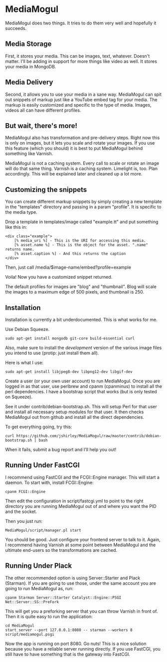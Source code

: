 MediaMogul
=================

MediaMogul does two things. It tries to do them very well and hopefully it succeeds.

Media Storage
-----------------------------

First, it stores your media. This can be images, text, whatever. Doesn't matter. I'll be adding in support for more things like video as well.  It stores your media in MongoDB.

Media Delivery
-----------------------------

Second, it allows you to use your media in a sane way. MediaMogul can spit out snippets of markup just like a YouTube embed tag for your media. The markup is easily customized and specific to the type of media. Images, videos all can have different profiles.

But wait, there's more!
-----------------------------

MediaMogul also has transformation and pre-delivery steps. Right now this is only on images, but it lets you scale and rotate your images. If you use this feature (which you should) it is best to put MediaMogul behind something like Varnish.

MediaMogul is not a caching system. Every call to scale or rotate an image will do that same thing. Varnish is a caching system. Limelight is, too. Plan accordingly.  This will be explained later and cleaned up a lot more.

Customizing the snippets
--------------------------

You can create different markup snippets by simply creating a new template in the "templates" directory and passing in a param "profile". It is specific to the media type.

Drop a template in templates/image called "example.tt" and put something like this in:

    <div class="example">
        [% media_uri %] - This is the URI for accessing this media.
        [% asset.name %] - This is the object for the asset. ".name" returns name.
        [% asset.caption %] - And this returns the caption
    </div>

Then, just call /media/$image-name/embed?profile=example

Voila! Now you have a customized snippet returned.

The default profiles for images are "blog" and "thumbnail".  Blog will scale the images to a maximum edge of 500 pixels, and thumbnail is 250. 


Installation
------------------

Installation is currently a bit underdocumented. This is what works for me.

Use Debian Squeeze.

    sudo apt-get install mongodb git-core build-essential curl

Also, make sure to install the *development* version of the various image files you intend to use (protip: just install them all).

Here is what I use:

    sudo apt-get install libjpeg8-dev libpng12-dev libgif-dev

Create a user (or your own user account) to run MediaMogul. Once you are logged in as that user, use perlbrew and cpanm (cpanminus) to install all the perl dependencies. I have a bootstrap script that works (but is only tested on Squeeze).

See it under contrib/debian-bootstrap.sh.  This will setup Perl for that user and install all necessary setup modules for that user. It then checks MediaMogul out from github and install all the direct dependencies.

To get everything going, try this:

    curl https://github.com/jshirley/MediaMogul/raw/master/contrib/debian-bootstrap.sh | bash

When it fails, submit a bug report and I'll help you out!

Running Under FastCGI
---------------------

I recommend using FastCGI and the FCGI::Engine manager. This will start a daemon. To start with, install FCGI::Engine:

    cpanm FCGI::Engine

Then edit the configuration in script/fastcgi.yml to point to the right directory you are running MediaMogul out of and where you want the PID and the socket.

Then you just run:

    MediaMogul/script/manager.pl start

You should be good.  Just configure your frontend server to talk to it. Again, I recommend having Varnish at some point between MediaMogul and the ultimate end-users so the transformations are cached.

Running Under Plack
-------------------
The other recommended option is using Server::Starter and Plack (Starman). If you are going to use those, under the same account you are going to run MediaMogul as, run:

    cpanm Starman Server::Starter Catalyst::Engine::PSGI Net::Server::SS::PreFork

This will get you a preforking server that you can throw Varnish in front of. Then it is quite easy to run the application:

    cd MediaMogul
    start_server --port 127.0.0.1:8080 -- starman --workers 8 script/mediamogul.psgi

Now the app is running on port 8080. Go nuts!  This is a nice solution because you have a reliable server running directly. If you use FastCGI, you still have to have something that is the gateway into FastCGI.
